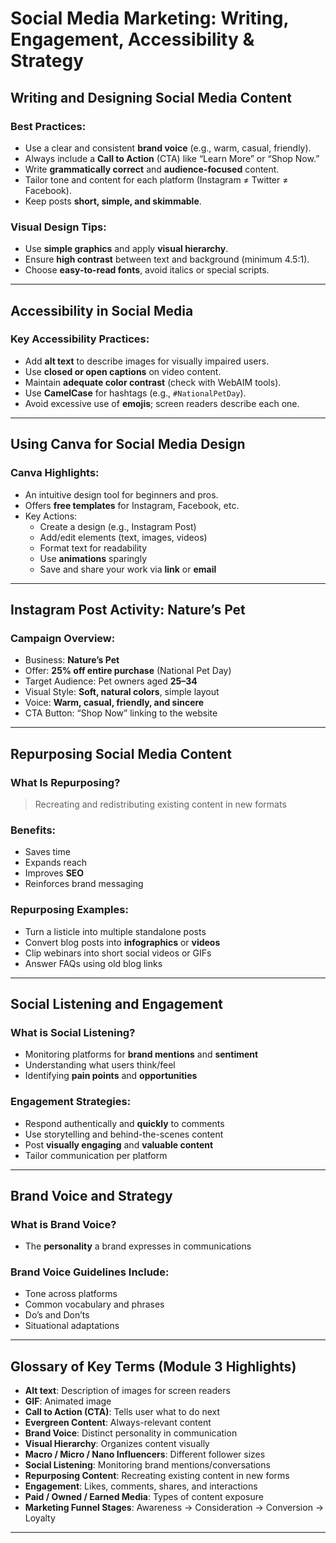 # Social Media Marketing: Writing, Engagement, Accessibility & Strategy

## Writing and Designing Social Media Content

### Best Practices:
- Use a clear and consistent **brand voice** (e.g., warm, casual, friendly).
- Always include a **Call to Action** (CTA) like “Learn More” or “Shop Now.”
- Write **grammatically correct** and **audience-focused** content.
- Tailor tone and content for each platform (Instagram ≠ Twitter ≠ Facebook).
- Keep posts **short, simple, and skimmable**.

### Visual Design Tips:
- Use **simple graphics** and apply **visual hierarchy**.
- Ensure **high contrast** between text and background (minimum 4.5:1).
- Choose **easy-to-read fonts**, avoid italics or special scripts.

---

## Accessibility in Social Media

### Key Accessibility Practices:
- Add **alt text** to describe images for visually impaired users.
- Use **closed or open captions** on video content.
- Maintain **adequate color contrast** (check with WebAIM tools).
- Use **CamelCase** for hashtags (e.g., `#NationalPetDay`).
- Avoid excessive use of **emojis**; screen readers describe each one.

---

## Using Canva for Social Media Design

### Canva Highlights:
- An intuitive design tool for beginners and pros.
- Offers **free templates** for Instagram, Facebook, etc.
- Key Actions:
  - Create a design (e.g., Instagram Post)
  - Add/edit elements (text, images, videos)
  - Format text for readability
  - Use **animations** sparingly
  - Save and share your work via **link** or **email**

---

## Instagram Post Activity: Nature’s Pet

### Campaign Overview:
- Business: **Nature’s Pet**
- Offer: **25% off entire purchase** (National Pet Day)
- Target Audience: Pet owners aged **25–34**
- Visual Style: **Soft, natural colors**, simple layout
- Voice: **Warm, casual, friendly, and sincere**
- CTA Button: “Shop Now” linking to the website

---

## Repurposing Social Media Content

### What Is Repurposing?
> Recreating and redistributing existing content in new formats

### Benefits:
- Saves time
- Expands reach
- Improves **SEO**
- Reinforces brand messaging

### Repurposing Examples:
- Turn a listicle into multiple standalone posts
- Convert blog posts into **infographics** or **videos**
- Clip webinars into short social videos or GIFs
- Answer FAQs using old blog links

---

## Social Listening and Engagement

### What is Social Listening?
- Monitoring platforms for **brand mentions** and **sentiment**
- Understanding what users think/feel
- Identifying **pain points** and **opportunities**

### Engagement Strategies:
- Respond authentically and **quickly** to comments
- Use storytelling and behind-the-scenes content
- Post **visually engaging** and **valuable content**
- Tailor communication per platform

---

## Brand Voice and Strategy

### What is Brand Voice?
- The **personality** a brand expresses in communications

### Brand Voice Guidelines Include:
- Tone across platforms
- Common vocabulary and phrases
- Do’s and Don’ts
- Situational adaptations

---

## Glossary of Key Terms (Module 3 Highlights)

- **Alt text**: Description of images for screen readers
- **GIF**: Animated image
- **Call to Action (CTA)**: Tells user what to do next
- **Evergreen Content**: Always-relevant content
- **Brand Voice**: Distinct personality in communication
- **Visual Hierarchy**: Organizes content visually
- **Macro / Micro / Nano Influencers**: Different follower sizes
- **Social Listening**: Monitoring brand mentions/conversations
- **Repurposing Content**: Recreating existing content in new forms
- **Engagement**: Likes, comments, shares, and interactions
- **Paid / Owned / Earned Media**: Types of content exposure
- **Marketing Funnel Stages**: Awareness → Consideration → Conversion → Loyalty

---


